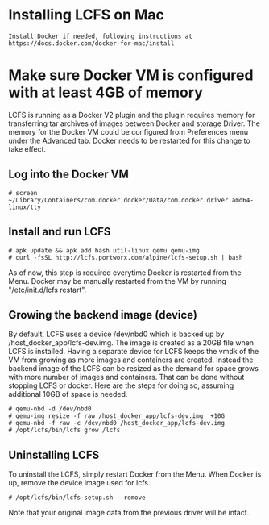 # Installing LCFS on Mac

```
Install Docker if needed, following instructions at https://docs.docker.com/docker-for-mac/install 
```
# Make sure Docker VM is configured with at least 4GB of memory
LCFS is running as a Docker V2 plugin and the plugin requires memory for transferring tar archives of images between Docker and storage Driver.  The memory for the Docker VM could be configured from Preferences menu under the Advanced tab.  Docker needs to be restarted for this change to take effect.

## Log into the Docker VM

```
# screen ~/Library/Containers/com.docker.docker/Data/com.docker.driver.amd64-linux/tty 
```

## Install and run LCFS

```
# apk update && apk add bash util-linux qemu qemu-img
# curl -fsSL http://lcfs.portworx.com/alpine/lcfs-setup.sh | bash
```
As of now, this step is required everytime Docker is restarted from the Menu.  Docker may be manually restarted from the VM by running "/etc/init.d/lcfs restart".

## Growing the backend image (device)
By default, LCFS uses a device /dev/nbd0 which is backed up by /host_docker_app/lcfs-dev.img.  The image is created as a 20GB file when LCFS is installed.  Having a separate device for LCFS keeps the vmdk of the VM from growing as more images and containers are created.  Instead the backend image of the LCFS can be resized as the demand for space grows with more number of images and containers.  That can be done without stopping LCFS or docker.  Here are the steps for doing so, assuming additional 10GB of space is needed.

```
# qemu-nbd -d /dev/nbd0
# qemu-img resize -f raw /host_docker_app/lcfs-dev.img  +10G
# qemu-nbd -f raw -c /dev/nbd0 /host_docker_app/lcfs-dev.img
# /opt/lcfs/bin/lcfs grow /lcfs
```

## Uninstalling LCFS
To uninstall the LCFS, simply restart Docker from the Menu.  When Docker is up, remove the device image used for lcfs.

```
# /opt/lcfs/bin/lcfs-setup.sh --remove
```

Note that your original image data from the previous driver will be intact.
